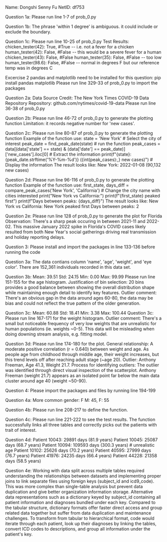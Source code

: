 Name: Dongshi Senny Fu
NetID: df753

Question 1a:
Please run line 1-7 of prob_0.py

Question 1b:
The phrase 'within 1 degree' is ambiguous. it could include or exclude the boundary.

Question 1c:
Please run line 10-25 of prob_0.py
Test Results:
chicken_tester(42): True, #True -- i.e. not a fever for a chicken
human_tester(42): False, #False -- this would be a severe fever for a human
chicken_tester(43): False, #False
human_tester(35): False, #False -- too low
human_tester(98.6): False, #False -- normal in degrees F but our reference temp was in degrees C



Excercise 2
pandas and matplotlib need to be installed for this question: pip install pandas matplotlib
Please run line 329-33 of prob_0.py to import the packages

Question 2a:
Data Source Credit: The New York Times COVID-19 Data Repository
Repository: github.com/nytimes/covid-19-data
Please run line 36-38 of prob_0.py

Question 2b:
Please run line 46-72 of prob_0.py to generate the plotting function
Limitation: it records negative number for 'new cases'.

Question 2c:
Please run line 80-87 of prob_0.py to generate the plotting function
Example of the function use:
state = 'New York'  # Select the city of interest
peak_date = find_peak_date(state)  # run the function
peak_cases = data[(data['state'] == state) & (data['date'] == peak_date)]['new_cases'].iloc[0]  # Extract the information
print(f"{state}: {peak_date.strftime('%Y-%m-%d')} ({int(peak_cases):,} new cases)")  # Display the information
The result looks like:
New York: 2022-01-08 (90,132 new cases)

Question 2d:
Please run line 96-116 of prob_0.py to generate the plotting function
Example of the function use:
first_state, days_diff = compare_peak_cases('New York', 'California')  # Change the city name with cities interested
print("New York vs California:")
print(f"{first_state} peaked first")
print(f"Days between peaks: {days_diff}")
The result looks like:
New York vs California:
New York peaked first
Days between peaks: 2

Question 2e:
Please run line 128 of prob_0.py to generate the plot for Florida
Observation: There's a sharp peak occuring in between 2021-11 and 2022-02. This massive January 2022 spike in Florida's COVID cases likely resulted from both New Year's social gatherings driving real transmission and holiday reporting delays.


Question 3:
Please install and import the packages in line 133-136 before running the code

Question 3a:
The data contians column 'name', 'age', 'weight', and 'eye color'.
There are 152,361 individuals recorded in this data set.

Question 3b:
Mean: 39.51
Std: 24.15
Min: 0.00
Max: 99.99
Please run line 151-155 for the age histogram.
Justification of bin selection: 20 bins provides a good balance between showing the overall distribution shape while maintaining enough detail to identify key features.
Outlier comment: There's an obvious gap in the data around ages 60-80, the data may be bias and could not reflect the true pattern of the older generation.

Question 3c:
Mean: 60.88
Std: 18.41
Min: 3.38
Max: 100.44
Question 3c:
Please run line 167-171 for the weight histogram.
Outlier comment: There's a small but noticeable frequency of very low weights that are unrealistic for human populations (ie. weights ~0-5). This data will be misleading when doing downing stream analysis, e.g. fitting model.

Question 3d:
Please run line 174-180 for the plot.
General relationship: A moderate positive correlation (r = 0.640) between weight and age. As people age from childhood through middle age, their weight increases, but this trend levels off after reaching adult stage (~age 20).
Outlier: Anthony Freeman, Age 41.3, Weight 21.7.
Process for identifying outliers: The outlier was identified through direct visual inspection of the scatterplot. Anthony Freeman (weight 21.7) appears as an isolated point far below the main data cluster around age 40 (weight ~50-90).


Question 4:
Please import the packages and files by running line 194-199

Question 4a:
More common gender: F
M: 45, F: 55

Question 4b:
Please run line 208-217 to define the function.

Question 4c:
Please run line 221-222 to see the test results.
The function successfully links all three tables and correctly picks out the patients with trait of interest.

Question 4d:
Patient 10043: 29891 days (81.9 years)
Patient 10045: 25087 days (68.7 years)
Patient 10094: 109593 days (300.3 years)  # unrealistic age
Patient 10102: 25626 days (70.2 years)
Patient 40595: 27999 days (76.7 years)
Patient 41976: 24235 days (66.4 years)
Patient 44228: 21358 days (58.5 years)

Question 4e:
Working with data split across multiple tables required understanding the relationships between datasets and implementing proper joins to link separate files using foreign keys (subject_id and icd9_code). This was more complex than single-table analysis but prevent data duplication and give better organization information storage.
Alternative data representations such as a dictionary keyed by subject_id containing all patient information and diagnoses bundled under each key. Compared to the tabular structure, dictionary formats offer faster direct access and group related data together but suffer from data duplication and maintenance challenges.
To transform from tabular to hierarchical format, code would iterate through each patient, look up their diagnoses by linking the tables, convert ICD codes to descriptions, and group all information under the patient's key.

